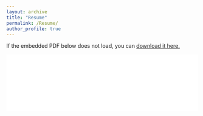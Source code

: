 ```yaml
---
layout: archive
title: "Resume"
permalink: /Resume/
author_profile: true
---
```



If the embedded PDF below does not load, you can <u><a href="/files/Shyam Sundar Single Page Resume.pdf">download it here.</a></u>
<br/>

<embed src="/files/Shyam Sundar Single Page Resume.pdf" type="application/pdf" width="100%" />